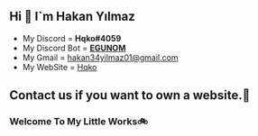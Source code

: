 ## Hi 👋 I`m Hakan Yılmaz
- My Discord = **Hqko#4059**
- My Discord Bot = <a href="https://discord.com/oauth2/authorize?client_id=869536273872879626&permissions=8&scope=bot">**EGUNOM**</a>
- My Gmail = hakan34yilmaz01@gmail.com
- My WebSite =  <a href="https://hqko.netlify.app/hqko">Hqko</a>

## Contact us if you want to own a website.:office:
### Welcome To My Little Works:bike:

